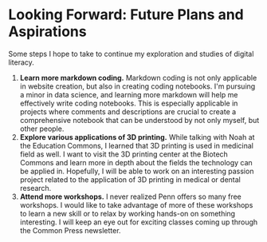 # Looking Forward: Future Plans and Aspirations

Some steps I hope to take to continue my exploration and studies of digital literacy. 

1) **Learn more markdown coding.** Markdown coding is not only applicable in website creation, but also in creating coding notebooks. I'm pursuing a minor in data science, and learning more markdown will help me effectively write coding notebooks. This is especially applicable in projects where comments and descriptions are crucial to create a comprehensive notebook that can be understood by not only myself, but other people.  
2) **Explore various applications of 3D printing.** While talking with Noah at the Education Commons, I learned that 3D printing is used in medicinal field as well. I want to visit the 3D printing center at the Biotech Commons and learn more in depth about the fields the technology can be applied in. Hopefully, I will be able to work on an interesting passion project related to the application of 3D printing in medical or dental research. 
3) **Attend more workshops.** I never realized Penn offers so many free workshops. I would like to take advantage of more of these workshops to learn a new skill or to relax by working hands-on on something interesting. I will keep an eye out for exciting classes coming up through the Common Press newsletter. 
